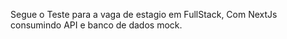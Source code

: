 Segue o Teste para a vaga de estagio em FullStack,
Com NextJs consumindo API e banco de dados mock.
